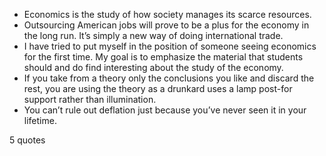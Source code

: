  - Economics is the study of how society manages its scarce resources.
 - Outsourcing American jobs will prove to be a plus for the economy in the long run. It’s simply a new way of doing international trade.
 - I have tried to put myself in the position of someone seeing economics for the first time. My goal is to emphasize the material that students should and do find interesting about the study of the economy.
 - If you take from a theory only the conclusions you like and discard the rest, you are using the theory as a drunkard uses a lamp post-for support rather than illumination.
 - You can’t rule out deflation just because you’ve never seen it in your lifetime.

5 quotes
